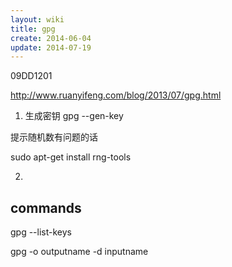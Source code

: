 ```yaml
---
layout: wiki
title: gpg
create: 2014-06-04
update: 2014-07-19
---
```


09DD1201


<http://www.ruanyifeng.com/blog/2013/07/gpg.html>

1. 生成密钥
gpg --gen-key

提示随机数有问题的话

sudo apt-get install rng-tools

2. 

## commands

gpg --list-keys

gpg -o outputname -d inputname


